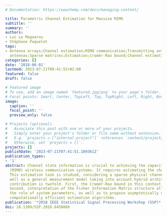```yaml
---
# Documentation: https://wowchemy.com/docs/managing-content/

title: Parametric Channel Estimation for Massive MIMO
subtitle: ''
summary: ''
authors:
- Luc Le Magoarou
- Stéphane Paquelet
tags:
- Antenna arrays;Channel estimation;MIMO communication;Transmitting antennas;Receiving
  antennas;Sparse matrices;Estimation;Cramér-Rao bound;Channel estimation;MIMO
categories: []
date: '2018-06-01'
lastmod: 2023-07-21T09:41:52+02:00
featured: false
draft: false

# Featured image
# To use, add an image named `featured.jpg/png` to your page's folder.
# Focal points: Smart, Center, TopLeft, Top, TopRight, Left, Right, BottomLeft, Bottom, BottomRight.
image:
  caption: ''
  focal_point: ''
  preview_only: false

# Projects (optional).
#   Associate this post with one or more of your projects.
#   Simply enter your project's folder or file name without extension.
#   E.g. `projects = ["internal-project"]` references `content/project/deep-learning/index.md`.
#   Otherwise, set `projects = []`.
projects: []
publishDate: '2023-07-21T07:41:51.189361Z'
publication_types:
- '1'
abstract: Channel state information is crucial to achieving the capacity of multi-antenna
  (MIMO) wireless communication systems. It requires estimating the channel matrix.
  This estimation task is studied, considering a sparse physical channel model, as
  well as a general measurement model taking into account hybrid architectures. The
  contribution is twofold. First, the Cramér-Rao bound in this context is derived.
  Second, interpretation of the Fisher Information Matrix structure allows to assess
  the role of system parameters, as well as to propose asymptotically optimal and
  computationally efficient estimation algorithms.
publication: '*2018 IEEE Statistical Signal Processing Workshop (SSP)*'
doi: 10.1109/SSP.2018.8450860
---
```

